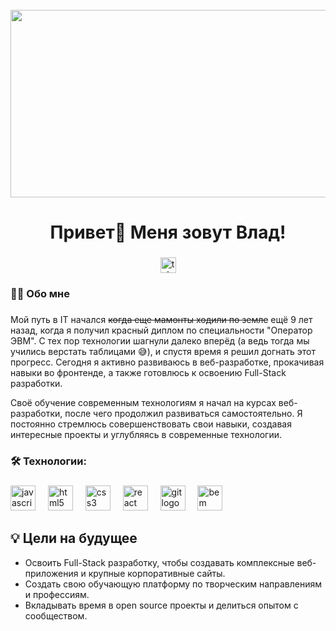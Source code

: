 <br clear="both">

<div align="center">
  <img height="300" width="600" src="https://user-images.githubusercontent.com/74038190/225813708-98b745f2-7d22-48cf-9150-083f1b00d6c9.gif"  />
</div>

###

<h1 align="center">Привет👋 Меня зовут Влад!</h1>

###

<div align="center">
  <a href="https://t.me/whatislove_web" target="_blank">
    <img src="https://img.shields.io/static/v1?message=Telegram&logo=telegram&label=&color=2CA5E0&logoColor=white&labelColor=&style=for-the-badge" height="25" alt="telegram logo"  />
  </a>
</div>

###

<h3 align="left">👩‍💻  Обо мне</h3>

###

<p align="left">Мой путь в IT начался <s>когда еще мамонты ходили по земле</s> ещё 9 лет назад, когда я получил красный диплом по специальности "Оператор ЭВМ". С тех пор технологии шагнули далеко вперёд (а ведь тогда мы учились верстать таблицами 😅), и спустя время я решил догнать этот прогресс. Сегодня я активно развиваюсь в веб-разработке, прокачивая навыки во фронтенде, а также готовлюсь к освоению Full-Stack разработки. <br>

Своё обучение современным технологиям я начал на курсах веб-разработки, после чего продолжил развиваться самостоятельно. Я постоянно стремлюсь совершенствовать свои навыки, создавая интересные проекты и углубляясь в современные технологии. </p>

###

<h3 align="left">🛠 Технологии:</h3>

###

<div align="left">
  <img src="https://cdn.jsdelivr.net/gh/devicons/devicon/icons/javascript/javascript-original.svg" height="40" alt="javascript logo"  />
  <img width="12" />
  <img src="https://cdn.jsdelivr.net/gh/devicons/devicon/icons/html5/html5-original.svg" height="40" alt="html5 logo"  />
  <img width="12" />
  <img src="https://cdn.jsdelivr.net/gh/devicons/devicon/icons/css3/css3-original.svg" height="40" alt="css3 logo"  />
  <img width="12" />
  <img src="https://cdn.jsdelivr.net/gh/devicons/devicon/icons/react/react-original.svg" height="40" alt="react logo"  />
  <img width="12" />
  <img src="https://www.svgrepo.com/show/303548/git-icon-logo.svg" height="40" alt="git logo"  />
  <img width="12" />
  <img src="https://ru.bem.info/S3zKVZJcFfltyiAz-bWVmw4o3IU.svgd" height="40" alt="bem logo"  />
  <img width="12" />
  
</div>

###

## 💡 Цели на будущее
- Освоить Full-Stack разработку, чтобы создавать комплексные веб-приложения и крупные корпоративные сайты.  
- Создать свою обучающую платформу по творческим направлениям и профессиям. 
- Вкладывать время в open source проекты и делиться опытом с сообществом. 

